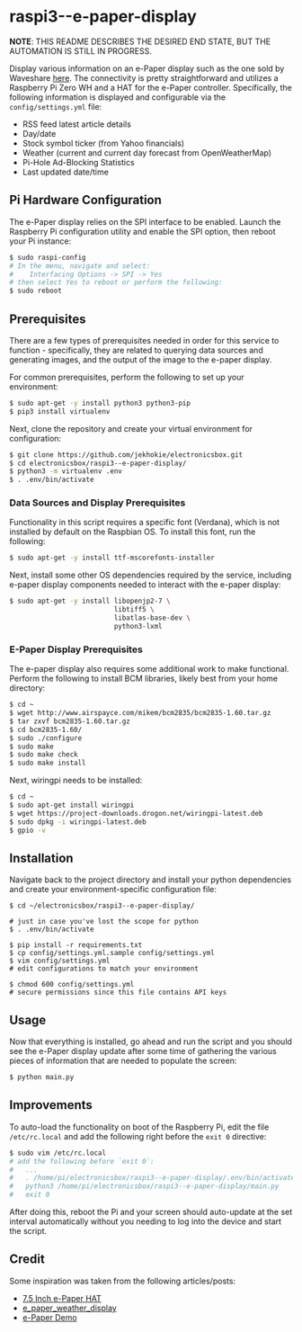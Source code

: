 # raspi3--e-paper-display

**NOTE**: THIS README DESCRIBES THE DESIRED END STATE, BUT THE AUTOMATION IS STILL IN PROGRESS.

Display various information on an e-Paper display such as the one sold by Waveshare
[here](https://www.waveshare.com/product/7.5inch-hd-e-paper-b.htm). The connectivity is pretty
straightforward and utilizes a Raspberry Pi Zero WH and a HAT for the e-Paper controller.
Specifically, the following information is displayed and configurable via the
`config/settings.yml` file:

* RSS feed latest article details
* Day/date
* Stock symbol ticker (from Yahoo financials)
* Weather (current and current day forecast from OpenWeatherMap)
* Pi-Hole Ad-Blocking Statistics
* Last updated date/time

## Pi Hardware Configuration

The e-Paper display relies on the SPI interface to be enabled. Launch the Raspberry Pi configuration
utility and enable the SPI option, then reboot your Pi instance:

```bash
$ sudo raspi-config
# In the menu, navigate and select:
#    Interfacing Options -> SPI -> Yes
# then select Yes to reboot or perform the following:
$ sudo reboot
```

## Prerequisites

There are a few types of prerequisites needed in order for this service to function - specifically,
they are related to querying data sources and generating images, and the output of the image to the
e-paper display.

For common prerequisites, perform the following to set up your environment:

```bash
$ sudo apt-get -y install python3 python3-pip
$ pip3 install virtualenv
```

Next, clone the repository and create your virtual environment for configuration:

```bash
$ git clone https://github.com/jekhokie/electronicsbox.git
$ cd electronicsbox/raspi3--e-paper-display/
$ python3 -m virtualenv .env
$ . .env/bin/activate
```

### Data Sources and Display Prerequisites

Functionality in this script requires a specific font (Verdana), which is not
installed by default on the Raspbian OS. To install this font, run the following:

```bash
$ sudo apt-get -y install ttf-mscorefonts-installer
```

Next, install some other OS dependencies required by the service, including e-paper display
components needed to interact with the e-paper display:

```bash
$ sudo apt-get -y install libopenjp2-7 \
                          libtiff5 \
                          libatlas-base-dev \
                          python3-lxml
```

### E-Paper Display Prerequisites

The e-paper display also requires some additional work to make functional. Perform the following
to install BCM libraries, likely best from your home directory:

```bash
$ cd ~
$ wget http://www.airspayce.com/mikem/bcm2835/bcm2835-1.60.tar.gz
$ tar zxvf bcm2835-1.60.tar.gz
$ cd bcm2835-1.60/
$ sudo ./configure
$ sudo make
$ sudo make check
$ sudo make install
```

Next, wiringpi needs to be installed:

```bash
$ cd ~
$ sudo apt-get install wiringpi
$ wget https://project-downloads.drogon.net/wiringpi-latest.deb
$ sudo dpkg -i wiringpi-latest.deb
$ gpio -v
```

## Installation

Navigate back to the project directory and install your python dependencies and create your
environment-specific configuration file:

```
$ cd ~/electronicsbox/raspi3--e-paper-display/

# just in case you've lost the scope for python
$ . .env/bin/activate

$ pip install -r requirements.txt
$ cp config/settings.yml.sample config/settings.yml
$ vim config/settings.yml
# edit configurations to match your environment

$ chmod 600 config/settings.yml
# secure permissions since this file contains API keys
```

## Usage

Now that everything is installed, go ahead and run the script and you should see the e-Paper
display update after some time of gathering the various pieces of information that are needed
to populate the screen:

```bash
$ python main.py
```

## Improvements

To auto-load the functionality on boot of the Raspberry Pi, edit the file `/etc/rc.local` and
add the following right before the `exit 0` directive:

```bash
$ sudo vim /etc/rc.local
# add the following before `exit 0`:
#   ...
#   . /home/pi/electronicsbox/raspi3--e-paper-display/.env/bin/activate
#   python3 /home/pi/electronicsbox/raspi3--e-paper-display/main.py
#   exit 0
```

After doing this, reboot the Pi and your screen should auto-update at the set interval automatically
without you needing to log into the device and start the script.

## Credit

Some inspiration was taken from the following articles/posts:

- [7.5 Inch e-Paper HAT](https://www.waveshare.com/wiki/7.5inch_HD_e-Paper_HAT_(B))
- [e_paper_weather_display](https://github.com/AbnormalDistributions/e_paper_weather_display)
- [e-Paper Demo](https://github.com/waveshare/e-Paper)
